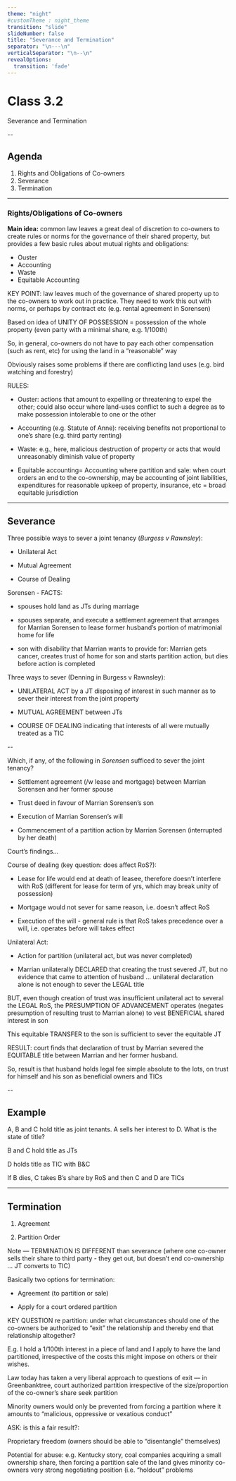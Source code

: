 ```yaml
---
theme: "night"
#customTheme : night_theme
transition: "slide"
slideNumber: false
title: "Severance and Termination"
separator: "\n---\n"
verticalSeparator: "\n--\n"
revealOptions:
  transition: 'fade'
---
```


# Class 3.2

Severance and Termination

--

## Agenda

1. Rights and Obligations of Co-owners
2. Severance
3. Termination

---

### Rights/Obligations of Co-owners

**Main idea:** common law leaves a great deal of discretion to co-owners to create rules or norms for the governance of their shared property, but provides a few basic rules about mutual rights and obligations:

- Ouster  
- Accounting  
- Waste  
- Equitable Accounting  

<aside class="notes">

KEY POINT: law leaves much of the governance of shared property up to the co-owners to work out in practice. They need to work this out with norms, or perhaps by contract etc (e.g. rental agreement in Sorensen)

Based on idea of UNITY OF POSSESSION = possession of the whole property (even party with a minimal share, e.g. 1/100th)

So, in general, co-owners do not have to pay each other compensation (such as rent, etc) for using the land in a “reasonable” way

Obviously raises some problems if there are conflicting land uses (e.g. bird watching and forestry)

RULES:

- Ouster: actions that amount to expelling or threatening to expel the other; could also occur where land-uses conflict to such a degree as to make possession intolerable to one or the other

- Accounting (e.g. Statute of Anne): receiving benefits not proportional to one’s share (e.g. third party renting)

- Waste: e.g., here, malicious destruction of property or acts that would unreasonably diminish value of property

- Equitable accounting= Accounting where partition and sale: when court orders an end to the co-ownership, may be accounting of joint liabilities, expenditures for reasonable upkeep of property, insurance, etc = broad equitable jurisdiction

</aside>

---

## Severance

Three possible ways to sever a joint tenancy (*Burgess v Rawnsley*):

- Unilateral Act

- Mutual Agreement

- Course of Dealing

<aside class="notes">

Sorensen - FACTS:

- spouses hold land as JTs during marriage

- spouses separate, and execute a settlement agreement that arranges for Marrian Sorensen to lease former husband’s portion of matrimonial home for life

- son with disability that Marrian wants to provide for: Marrian gets cancer, creates trust of home for son and starts partition action, but dies before action is completed

Three ways to sever (Denning in Burgess v Rawnsley):

- UNILATERAL ACT by a JT disposing of interest in such manner as to sever their interest from the joint property

- MUTUAL AGREEMENT between JTs

- COURSE OF DEALING indicating that interests of all were mutually treated as a TIC

</aside>

--

Which, if any, of the following in *Sorensen* sufficed to sever the joint tenancy?

- Settlement agreement (/w lease and mortgage) between Marrian Sorensen and her former spouse

- Trust deed in favour of Marrian Sorensen’s son

- Execution of Marrian Sorensen’s will

- Commencement of a partition action by Marrian Sorensen (interrupted by her death)

<aside class="notes">

Court’s findings...

Course of dealing (key question: does affect RoS?):

- Lease for life would end at death of leasee, therefore doesn’t interfere with RoS (different for lease for term of yrs, which may break unity of possession)

- Mortgage would not sever for same reason, i.e. doesn’t affect RoS

- Execution of the will - general rule is that RoS takes precedence over a will, i.e. operates before will takes effect

Unilateral Act:

- Action for partition (unilateral act, but was never completed)

- Marrian unilaterally DECLARED that creating the trust severed JT, but no evidence that came to attention of husband … unilateral declaration alone is not enough to sever the LEGAL title

BUT, even though creation of trust was insufficient unilateral act to several the LEGAL RoS, the PRESUMPTION OF ADVANCEMENT operates (negates presumption of resulting trust to Marrian alone) to vest BENEFICIAL shared interest in son

This equitable TRANSFER to the son is sufficient to sever the equitable JT

RESULT: court finds that declaration of trust by Marrian severed the EQUITABLE title between Marrian and her former husband.

So, result is that husband holds legal fee simple absolute to the lots, on trust for himself and his son as beneficial owners and TICs

</aside>

--

## Example

A, B and C hold title as joint tenants. A sells her interest to D. What is the state of title?  

<aside class="notes">

B and C hold title as JTs

D holds title as TIC with B&C

If B dies, C takes B’s share by RoS and then C and D are TICs

</aside>

---

## Termination

1. Agreement

2. Partition Order

<aside class="notes">

Note — TERMINATION IS DIFFERENT than severance (where one co-owner sells their share to third party - they get out, but doesn’t end co-ownership … JT converts to TIC)

Basically two options for termination:

- Agreement (to partition or sale)

- Apply for a court ordered partition

KEY QUESTION re partition: under what circumstances should one of the co-owners be authorized to “exit” the relationship and thereby end that relationship altogether?

E.g. I hold a 1/100th interest in a piece of land and I apply to have the land partitioned, irrespective of the costs this might impose on others or their wishes.

Law today has taken a very liberal approach to questions of exit — in Greenbanktree, court authorized partition irrespective of the size/proportion of the co-owner’s share seek partition

Minority owners would only be prevented from forcing a partition where it amounts to “malicious, oppressive or vexatious conduct”

ASK: is this a fair result?:

Proprietary freedom (owners should be able to “disentangle” themselves)

Potential for abuse: e.g. Kentucky story, coal companies acquiring a small ownership share, then forcing a partition sale of the land gives minority co-owners very strong negotiating position (i.e. “holdout” problems

</aside>